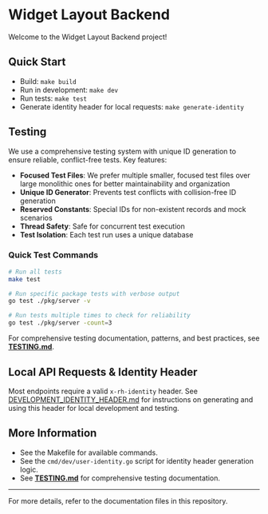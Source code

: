 # Widget Layout Backend

Welcome to the Widget Layout Backend project!

## Quick Start

- Build: `make build`
- Run in development: `make dev`
- Run tests: `make test`
- Generate identity header for local requests: `make generate-identity`

## Testing

We use a comprehensive testing system with unique ID generation to ensure reliable, conflict-free tests. Key features:

- **Focused Test Files**: We prefer multiple smaller, focused test files over large monolithic ones for better maintainability and organization
- **Unique ID Generator**: Prevents test conflicts with collision-free ID generation
- **Reserved Constants**: Special IDs for non-existent records and mock scenarios
- **Thread Safety**: Safe for concurrent test execution
- **Test Isolation**: Each test run uses a unique database

### Quick Test Commands

```bash
# Run all tests
make test

# Run specific package tests with verbose output
go test ./pkg/server -v

# Run tests multiple times to check for reliability
go test ./pkg/server -count=3
```

For comprehensive testing documentation, patterns, and best practices, see **[TESTING.md](TESTING.md)**.

## Local API Requests & Identity Header

Most endpoints require a valid `x-rh-identity` header. See [DEVELOPMENT_IDENTITY_HEADER.md](DEVELOPMENT_IDENTITY_HEADER.md) for instructions on generating and using this header for local development and testing.

## More Information

- See the Makefile for available commands.
- See the `cmd/dev/user-identity.go` script for identity header generation logic.
- See **[TESTING.md](TESTING.md)** for comprehensive testing documentation.

---

For more details, refer to the documentation files in this repository.
